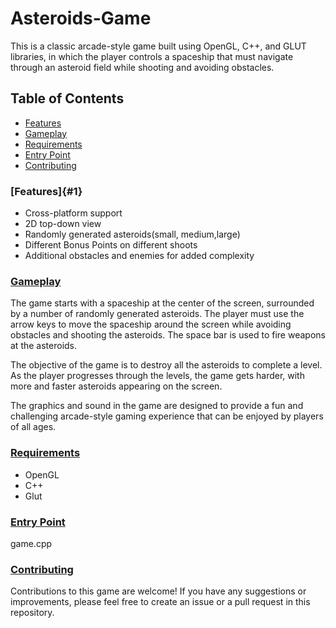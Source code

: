 # Asteroids-Game 

This is a classic arcade-style game built using OpenGL, C++, and GLUT libraries, in which the player controls a spaceship that must navigate through an asteroid field while shooting and avoiding obstacles.

## Table of Contents
* [Features](#1)
* [Gameplay](2)
* [Requirements](3)
* [Entry Point](4)
* [Contributing](5)

### [Features]{#1}
* Cross-platform support
* 2D top-down view
* Randomly generated asteroids(small, medium,large)
* Different Bonus Points on different shoots
* Additional obstacles and enemies for added complexity

### [Gameplay](#2)
The game starts with a spaceship at the center of the screen, surrounded by a number of randomly generated asteroids. The player must use the arrow keys to move the spaceship around the screen while avoiding obstacles and shooting the asteroids. The space bar is used to fire weapons at the asteroids.

The objective of the game is to destroy all the asteroids to complete a level. As the player progresses through the levels, the game gets harder, with more and faster asteroids appearing on the screen.

The graphics and sound in the game are designed to provide a fun and challenging arcade-style gaming experience that can be enjoyed by players of all ages.

### [Requirements](#3)
* OpenGL
* C++
* Glut

### [Entry Point](#4)
 game.cpp

### [Contributing](#5)
Contributions to this game are welcome! If you have any suggestions or improvements, please feel free to create an issue or a pull request in this repository.
